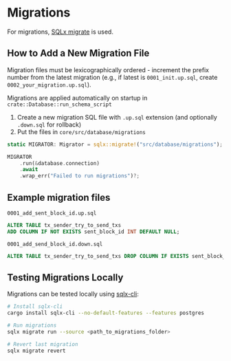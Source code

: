 # Migrations

For migrations, [SQLx migrate](https://docs.rs/sqlx/latest/sqlx/migrate/index.html) is used.

## How to Add a New Migration File

Migration files must be lexicographically ordered - increment the prefix number from the latest migration (e.g., if latest is `0001_init.up.sql`, create `0002_your_migration.up.sql`).

Migrations are applied automatically on startup in `crate::Database::run_schema_script`

1. Create a new migration SQL file with `.up.sql` extension (and optionally `.down.sql` for rollback)
2. Put the files in `core/src/database/migrations`

```rust
static MIGRATOR: Migrator = sqlx::migrate!("src/database/migrations");

MIGRATOR
    .run(&database.connection)
    .await
    .wrap_err("Failed to run migrations")?;
```

## Example migration files

`0001_add_sent_block_id.up.sql`

```sql
ALTER TABLE tx_sender_try_to_send_txs
ADD COLUMN IF NOT EXISTS sent_block_id INT DEFAULT NULL;
```

`0001_add_send_block_id.down.sql`

```sql
ALTER TABLE tx_sender_try_to_send_txs DROP COLUMN IF EXISTS sent_block_id;
```

## Testing Migrations Locally

Migrations can be tested locally using [sqlx-cli](https://crates.io/crates/sqlx-cli):

```bash
# Install sqlx-cli
cargo install sqlx-cli --no-default-features --features postgres

# Run migrations
sqlx migrate run --source <path_to_migrations_folder>

# Revert last migration
sqlx migrate revert
```
